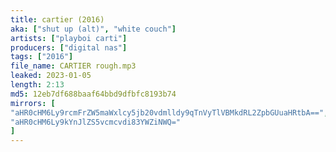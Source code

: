 ```yaml
---
title: cartier (2016)
aka: ["shut up (alt)", "white couch"]
artists: ["playboi carti"]
producers: ["digital nas"]
tags: ["2016"]
file_name: CARTIER rough.mp3
leaked: 2023-01-05
length: 2:13
md5: 12eb7df688baaf64bbd9dfbfc8193b74
mirrors: [
"aHR0cHM6Ly9rcmFrZW5maWxlcy5jb20vdmlldy9qTnVyTlVBMkdRL2ZpbGUuaHRtbA==",
"aHR0cHM6Ly9kYnJlZS5vcmcvdi83YWZiNWQ="
]
---
```


